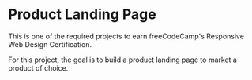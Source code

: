 # Product Landing Page
This is one of the required projects to earn freeCodeCamp's Responsive Web Design Certification.

For this project, the goal is to build a product landing page to market a product of choice.
